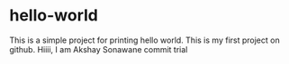 # hello-world
This is a simple project for printing hello world. This is my first project on github.
Hiiii, I am Akshay Sonawane
commit trial
